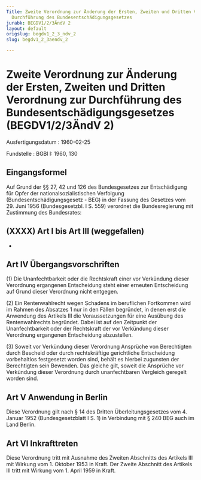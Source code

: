 ```yaml
---
Title: Zweite Verordnung zur Änderung der Ersten, Zweiten und Dritten Verordnung zur
  Durchführung des Bundesentschädigungsgesetzes
jurabk: BEGDV1/2/3ÄndV 2
layout: default
origslug: begdv1_2_3_ndv_2
slug: begdv1_2_3aendv_2

---
```


# Zweite Verordnung zur Änderung der Ersten, Zweiten und Dritten Verordnung zur Durchführung des Bundesentschädigungsgesetzes (BEGDV1/2/3ÄndV 2)

Ausfertigungsdatum
:   1960-02-25

Fundstelle
:   BGBl I: 1960, 130



## Eingangsformel

Auf Grund der §§ 27, 42 und 126 des Bundesgesetzes zur Entschädigung für Opfer der nationalsozialistischen Verfolgung (Bundesentschädigungsgesetz - BEG) in der Fassung des Gesetzes vom 29. Juni 1956 (Bundesgesetzbl. I S. 559) verordnet die Bundesregierung mit Zustimmung des Bundesrates:


## (XXXX) Art I bis Art III (weggefallen)

-


## Art IV Übergangsvorschriften

(1) Die Unanfechtbarkeit oder die Rechtskraft einer vor Verkündung dieser Verordnung ergangenen Entscheidung steht einer erneuten Entscheidung auf Grund dieser Verordnung nicht entgegen.

(2) Ein Rentenwahlrecht wegen Schadens im beruflichen Fortkommen wird im Rahmen des Absatzes 1 nur in den Fällen begründet, in denen erst die Anwendung des Artikels III die Voraussetzungen für eine Ausübung des Rentenwahlrechts begründet. Dabei ist auf den Zeitpunkt der Unanfechtbarkeit oder der Rechtskraft der vor Verkündung dieser Verordnung ergangenen Entscheidung abzustellen.

(3) Soweit vor Verkündung dieser Verordnung Ansprüche von Berechtigten durch Bescheid oder durch rechtskräftige gerichtliche Entscheidung vorbehaltlos festgesetzt worden sind, behält es hierbei zugunsten der Berechtigten sein Bewenden. Das gleiche gilt, soweit die Ansprüche vor Verkündung dieser Verordnung durch unanfechtbaren Vergleich geregelt worden sind.


## Art V Anwendung in Berlin

Diese Verordnung gilt nach § 14 des Dritten Überleitungsgesetzes vom 4. Januar 1952 (Bundesgesetzblatt I S. 1) in Verbindung mit § 240 BEG auch im Land Berlin.


## Art VI Inkrafttreten

Diese Verordnung tritt mit Ausnahme des Zweiten Abschnitts des Artikels III mit Wirkung vom 1. Oktober 1953 in Kraft. Der Zweite Abschnitt des Artikels III tritt mit Wirkung vom 1. April 1959 in Kraft.

